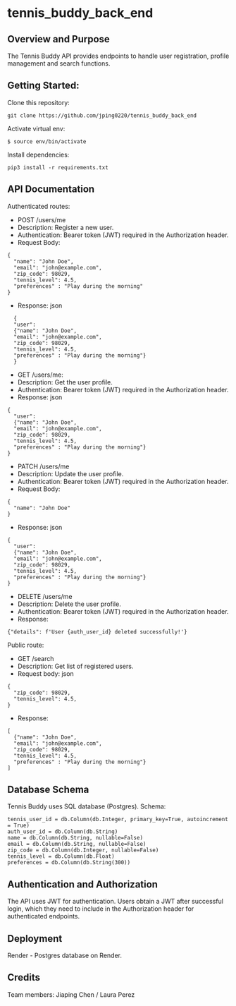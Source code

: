 # tennis_buddy_back_end

## Overview and Purpose
The Tennis Buddy API provides endpoints to handle user registration, profile management and search functions.


## Getting Started:
Clone this repository:
```
git clone https://github.com/jping0220/tennis_buddy_back_end
```
Activate virtual env:
```
$ source env/bin/activate
```
Install dependencies:
```
pip3 install -r requirements.txt
```
## API Documentation
Authenticated routes:
* POST /users/me
* Description: Register a new user.
* Authentication: Bearer token (JWT) required in the Authorization header.
* Request Body:
```
{
  "name": "John Doe",
  "email": "john@example.com",
  "zip_code": 98029,
  "tennis_level": 4.5,
  "preferences" : "Play during the morning"
}
```
* Response:
json
```
  {
  "user": 
  {"name": "John Doe",
  "email": "john@example.com",
  "zip_code": 98029,
  "tennis_level": 4.5,
  "preferences" : "Play during the morning"}
  }
```

* GET /users/me:
* Description: Get the user profile.
* Authentication: Bearer token (JWT) required in the Authorization header.
* Response:
json
```
{
  "user": 
  {"name": "John Doe",
  "email": "john@example.com",
  "zip_code": 98029,
  "tennis_level": 4.5,
  "preferences" : "Play during the morning"}
}
```
* PATCH /users/me
* Description: Update the user profile.
* Authentication: Bearer token (JWT) required in the Authorization header.
* Request Body:
```
{
  "name": "John Doe"
}
```
* Response:
json
```
{
  "user": 
  {"name": "John Doe",
  "email": "john@example.com",
  "zip_code": 98029,
  "tennis_level": 4.5,
  "preferences" : "Play during the morning"}
}
```
* DELETE /users/me
* Description: Delete the user profile.
* Authentication: Bearer token (JWT) required in the Authorization header.
* Response:
```
{"details": f'User {auth_user_id} deleted successfully!'}
```
Public route:
* GET /search
* Description: Get list of registered users.
* Request body:
json
```
{
  "zip_code": 98029,
  "tennis_level": 4.5,
}
```
* Response: 
```
[
  {"name": "John Doe",
  "email": "john@example.com",
  "zip_code": 98029,
  "tennis_level": 4.5,
  "preferences" : "Play during the morning"}
]
```
## Database Schema

Tennis Buddy uses SQL database (Postgres). Schema:

    tennis_user_id = db.Column(db.Integer, primary_key=True, autoincrement = True)
    auth_user_id = db.Column(db.String)
    name = db.Column(db.String, nullable=False)
    email = db.Column(db.String, nullable=False)
    zip_code = db.Column(db.Integer, nullable=False)
    tennis_level = db.Column(db.Float)
    preferences = db.Column(db.String(300))

## Authentication and Authorization
The API uses JWT for authentication. Users obtain a JWT after successful login, which they need to include in the Authorization header for authenticated endpoints.

## Deployment
Render - Postgres database on Render. 

## Credits
Team members: 
Jiaping Chen / Laura Perez
